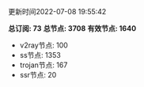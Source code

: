 更新时间2022-07-08 19:55:42

**总订阅: 73**
**总节点: 3708**
**有效节点: 1640**
- v2ray节点: 100
- ss节点: 1353
- trojan节点: 167
- ssr节点: 20
